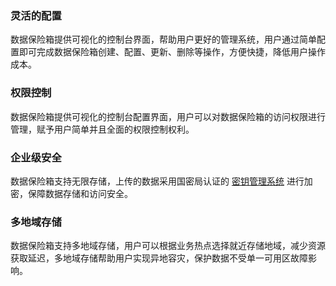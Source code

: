 
### 灵活的配置
数据保险箱提供可视化的控制台界面，帮助用户更好的管理系统，用户通过简单配置即可完成数据保险箱创建、配置、更新、删除等操作，方便快捷，降低用户操作成本。
### 权限控制
数据保险箱提供可视化的控制台配置界面，用户可以对数据保险箱的访问权限进行管理，赋予用户简单并且全面的权限控制权利。
### 企业级安全
数据保险箱支持无限存储，上传的数据采用国密局认证的 [密钥管理系统](https://cloud.tencent.com/document/product/573/8780) 进行加密，保障数据存储和访问安全。
 ### 多地域存储
数据保险箱支持多地域存储，用户可以根据业务热点选择就近存储地域，减少资源获取延迟，多地域存储帮助用户实现异地容灾，保护数据不受单一可用区故障影响。


